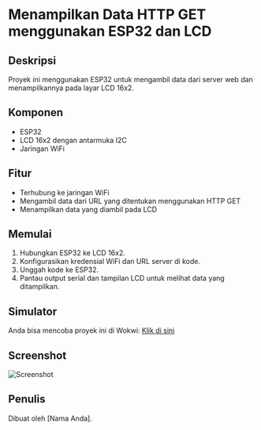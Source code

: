 # Menampilkan Data HTTP GET menggunakan ESP32 dan LCD

## Deskripsi
Proyek ini menggunakan ESP32 untuk mengambil data dari server web dan menampilkannya pada layar LCD 16x2.

## Komponen
- ESP32
- LCD 16x2 dengan antarmuka I2C
- Jaringan WiFi

## Fitur
- Terhubung ke jaringan WiFi
- Mengambil data dari URL yang ditentukan menggunakan HTTP GET
- Menampilkan data yang diambil pada LCD

## Memulai
1. Hubungkan ESP32 ke LCD 16x2.
2. Konfigurasikan kredensial WiFi dan URL server di kode.
3. Unggah kode ke ESP32.
4. Pantau output serial dan tampilan LCD untuk melihat data yang ditampilkan.

## Simulator
Anda bisa mencoba proyek ini di Wokwi: [Klik di sini](https://wokwi.com/projects/399159520331142145)

## Screenshot
![Screenshot](https://i.ibb.co/Jr20X9M/DDASDF.png)

## Penulis
Dibuat oleh [Nama Anda].
